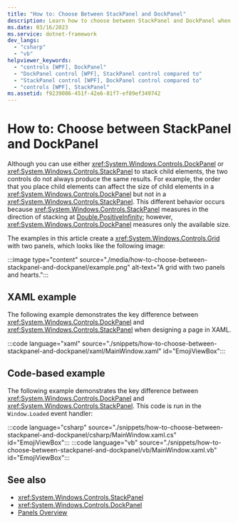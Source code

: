 ```yaml
---
title: "How to: Choose Between StackPanel and DockPanel"
description: Learn how to choose between StackPanel and DockPanel when you stack content in a Panel, by means of code examples in CPP, C#, Visual Basic, and XAML.
ms.date: 03/16/2023
ms.service: dotnet-framework
dev_langs:
  - "csharp"
  - "vb"
helpviewer_keywords:
  - "controls [WPF], DockPanel"
  - "DockPanel control [WPF], StackPanel control compared to"
  - "StackPanel control [WPF], DockPanel control compared to"
  - "controls [WPF], StackPanel"
ms.assetid: f9239086-451f-42e6-81f7-ef89ef349742
---
```

# How to: Choose between StackPanel and DockPanel

Although you can use either <xref:System.Windows.Controls.DockPanel> or <xref:System.Windows.Controls.StackPanel> to stack child elements, the two controls do not always produce the same results. For example, the order that you place child elements can affect the size of child elements in a <xref:System.Windows.Controls.DockPanel> but not in a <xref:System.Windows.Controls.StackPanel>. This different behavior occurs because <xref:System.Windows.Controls.StackPanel> measures in the direction of stacking at [Double.PositiveInfinity](xref:System.Double.PositiveInfinity); however, <xref:System.Windows.Controls.DockPanel> measures only the available size.

The examples in this article create a <xref:System.Windows.Controls.Grid> with two panels, which looks like the following image:

:::image type="content" source="./media/how-to-choose-between-stackpanel-and-dockpanel/example.png" alt-text="A grid with two panels and hearts.":::

## XAML example

The following example demonstrates the key difference between <xref:System.Windows.Controls.DockPanel> and <xref:System.Windows.Controls.StackPanel> when designing a page in XAML.

:::code language="xaml" source="./snippets/how-to-choose-between-stackpanel-and-dockpanel/xaml/MainWindow.xaml" id="EmojiViewBox":::

## Code-based example

The following example demonstrates the key difference between <xref:System.Windows.Controls.DockPanel> and <xref:System.Windows.Controls.StackPanel>. This code is run in the `Window.Loaded` event handler:

:::code language="csharp" source="./snippets/how-to-choose-between-stackpanel-and-dockpanel/csharp/MainWindow.xaml.cs" id="EmojiViewBox":::
:::code language="vb" source="./snippets/how-to-choose-between-stackpanel-and-dockpanel/vb/MainWindow.xaml.vb" id="EmojiViewBox":::

## See also

- <xref:System.Windows.Controls.StackPanel>
- <xref:System.Windows.Controls.DockPanel>
- [Panels Overview](panels-overview.md)

